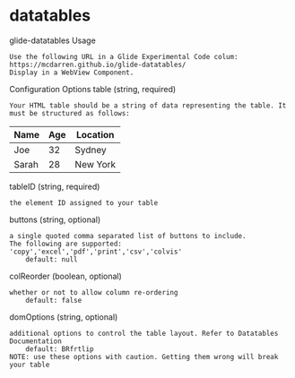 # datatables

glide-datatables
Usage

    Use the following URL in a Glide Experimental Code colum: https://mcdarren.github.io/glide-datatables/
    Display in a WebView Component.

Configuration Options
table (string, required)

    Your HTML table should be a string of data representing the table. It must be structured as follows:

<table id="mytable">
  <thead>
    <tr><th>Name</th><th>Age</th><th>Location</th></tr>
  </thead>
  <tbody>
    <tr><td>Joe</td><td>32</td><td>Sydney</td></tr>
    <tr><td>Sarah</td><td>28</td><td>New York</td></tr>
  </tbody>
</table>

tableID (string, required)

    the element ID assigned to your table

buttons (string, optional)

    a single quoted comma separated list of buttons to include.
    The following are supported: 'copy','excel','pdf','print','csv','colvis'
        default: null

colReorder (boolean, optional)

    whether or not to allow column re-ordering
        default: false

domOptions (string, optional)

    additional options to control the table layout. Refer to Datatables Documentation
        default: BRfrtlip
    NOTE: use these options with caution. Getting them wrong will break your table

